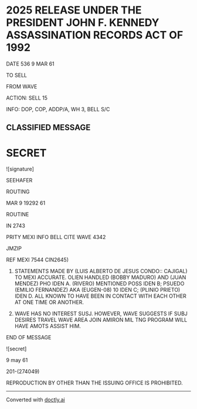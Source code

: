 # 2025 RELEASE UNDER THE PRESIDENT JOHN F. KENNEDY ASSASSINATION RECORDS ACT OF 1992

DATE 536 9 MAR 61

TO SELL

FROM WAVE

ACTION: SELL 15

INFO: DOP, COP, ADDP/A, WH 3, BELL S/C

## CLASSIFIED MESSAGE

# SECRET

![signature]

SEEHAFER

ROUTING

MAR 9 19292 61

ROUTINE

IN 2743

PRITY MEXI INFO BELL CITE WAVE 4342

JMZIP

REF MEXI 7544 CIN2645)

1. STATEMENTS MADE BY (LUIS ALBERTO DE JESUS CONDO:: CAJIGAL) TO MEXI ACCURATE. OLIEN HANDLED (BOBBY MADURO) AND (JUAN MENDEZ) PHO IDEN A. (RIVERO) MENTIONED POSS IDEN B; PSUEDO (EMILIO FERNANDEZ) AKA (EUGEN-08) 10 IDEN C; (PLINIO PRIETO) IDEN D. ALL KNOWN TO HAVE BEEN IN CONTACT WITH EACH OTHER AT ONE TIME OR ANOTHER.

2. WAVE HAS NO INTEREST SUSJ. HOWEVER, WAVE SUGGESTS IF SUBJ DESIRES TRAVEL WAVE AREA JOIN AMIRON MIL TNG PROGRAM WILL HAVE AMOTS ASSIST HIM.

END OF MESSAGE

![secret]

9 may 61

201-(274049)

REPRODUCTION BY OTHER THAN THE ISSUING OFFICE IS PROHIBITED.


---
Converted with [doctly.ai](https://doctly.ai)